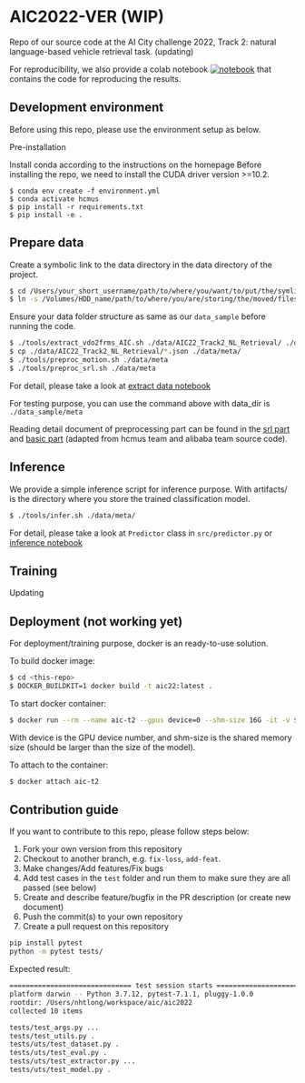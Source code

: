 # AIC2022-VER (WIP)

Repo of our source code at the AI City challenge 2022, Track 2: natural language-based vehicle retrieval task. (updating)

For reproducibility, we also provide a colab notebook [![notebook](https://colab.research.google.com/assets/colab-badge.svg)](https://colab.research.google.com/github/nhtlongcs/AIC2022-VER/blob/main/guides/reproduce.ipynb) that contains the code for reproducing the results.

## Development environment

Before using this repo, please use the environment setup as below.

Pre-installation

Install conda according to the instructions on the homepage
Before installing the repo, we need to install the CUDA driver version >=10.2.

```
$ conda env create -f environment.yml
$ conda activate hcmus
$ pip install -r requirements.txt
$ pip install -e .
```

## Prepare data

Create a symbolic link to the data directory in the data directory of the project.

<!-- MAC OSX FAQ https://discussions.apple.com/thread/7423765 -->

```bash
$ cd /Users/your_short_username/path/to/where/you/want/to/put/the/symlink
$ ln -s /Volumes/HDD_name/path/to/where/you/are/storing/the/moved/files    symbolic_link_name_you_want_to_use
```

Ensure your data folder structure as same as our `data_sample` before running the code.

```bash
$ ./tools/extract_vdo2frms_AIC.sh ./data/AIC22_Track2_NL_Retrieval/ ./data/meta/extracted_frames/
$ cp ./data/AIC22_Track2_NL_Retrieval/*.json ./data/meta/
$ ./tools/preproc_motion.sh ./data/meta
$ ./tools/preproc_srl.sh ./data/meta
```

For detail, please take a look at [extract data notebook](guides/extract_data.ipynb)

For testing purpose, you can use the command above with data_dir is `./data_sample/meta`

Reading detail document of preprocessing part can be found in the [srl part](external/extraction/README.md) and [basic part](scripts/data/README.md) (adapted from hcmus team and alibaba team source code).

## Inference

We provide a simple inference script for inference purpose.
With artifacts/ is the directory where you store the trained classification model.

```bash
$ ./tools/infer.sh ./data/meta/
```

For detail, please take a look at `Predictor` class in `src/predictor.py` or [inference notebook](guides/inference.ipynb)

## Training

Updating

## Deployment (not working yet)

For deployment/training purpose, docker is an ready-to-use solution.

To build docker image:

```bash
$ cd <this-repo>
$ DOCKER_BUILDKIT=1 docker build -t aic22:latest .
```

To start docker container:

```bash
$ docker run --rm --name aic-t2 --gpus device=0 --shm-size 16G -it -v $(pwd)/:/home/workspace/src/ aic22:latest /bin/bash
```

With device is the GPU device number, and shm-size is the shared memory size (should be larger than the size of the model).

To attach to the container:

```bash
$ docker attach aic-t2
```

## Contribution guide

If you want to contribute to this repo, please follow steps below:

1. Fork your own version from this repository
1. Checkout to another branch, e.g. `fix-loss`, `add-feat`.
1. Make changes/Add features/Fix bugs
1. Add test cases in the `test` folder and run them to make sure they are all passed (see below)
1. Create and describe feature/bugfix in the PR description (or create new document)
1. Push the commit(s) to your own repository
1. Create a pull request on this repository

```bash
pip install pytest
python -m pytest tests/
```

Expected result:

```bash
============================== test session starts ===============================
platform darwin -- Python 3.7.12, pytest-7.1.1, pluggy-1.0.0
rootdir: /Users/nhtlong/workspace/aic/aic2022
collected 10 items

tests/test_args.py ...                                                     [ 30%]
tests/test_utils.py .                                                      [ 40%]
tests/uts/test_dataset.py .                                                [ 50%]
tests/uts/test_eval.py .                                                   [ 60%]
tests/uts/test_extractor.py ...                                            [ 90%]
tests/uts/test_model.py .                                                  [100%]
```

